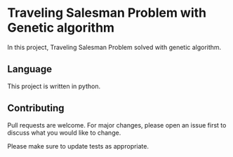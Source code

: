 #  Traveling Salesman Problem with Genetic algorithm

In this project, Traveling Salesman Problem solved with genetic algorithm.

## Language 
This project is written in python.

## Contributing
Pull requests are welcome. For major changes, please open an issue first to discuss what you would like to change.

Please make sure to update tests as appropriate.
